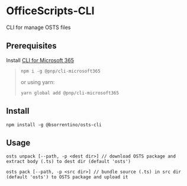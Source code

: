 # OfficeScripts-CLI
CLI for manage OSTS files


## Prerequisites

Install [CLI for Microsoft 365](https://pnp.github.io/cli-microsoft365/)
>
> ```
> npm i -g @pnp/cli-microsoft365
> ```
>
> or using yarn:
>
> ```
> yarn global add @pnp/cli-microsoft365
> ```

## Install

```
npm install -g @bsorrentino/osts-cli
```

## Usage 

```
osts unpack [--path, -p <dest dir>] // download OSTS package and extract body (.ts) to dest dir (default 'osts')

osts pack [--path, -p <src dir>] // bundle source (.ts) in src dir (default 'osts') to OSTS package and upload it
```